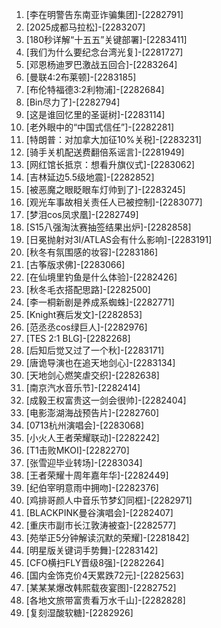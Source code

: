 
1. [李在明警告东南亚诈骗集团]-[2282791]
1. [2025成都马拉松]-[2283207]
1. [180秒详解“十五五”关键部署]-[2283411]
1. [我们为什么要纪念台湾光复]-[2281727]
1. [邓恩杨迪罗巴激战五回合]-[2283264]
1. [曼联4:2布莱顿]-[2283185]
1. [布伦特福德3:2利物浦]-[2282684]
1. [Bin尽力了]-[2282794]
1. [这是谁回忆里的圣诞树]-[2283114]
1. [老外眼中的“中国式信任”]-[2282281]
1. [特朗普：对加拿大加征10%关税]-[2283231]
1. [骑手关机配送费翻倍系谣言]-[2281949]
1. [网红馆长抵京：想看升旗仪式]-[2283062]
1. [吉林延边5.5级地震]-[2282852]
1. [被恶魔之眼眨眼车灯帅到了]-[2283245]
1. [观光车事故相关责任人已被控制]-[2283077]
1. [梦泪cos凤求凰]-[2282749]
1. [S15八强淘汰赛抽签结果出炉]-[2282858]
1. [日冕抛射对3I/ATLAS会有什么影响]-[2283191]
1. [秋冬有氛围感的妆容]-[2283186]
1. [古筝版求佛]-[2283066]
1. [在仙境里钓鱼是什么体验]-[2282426]
1. [秋冬毛衣搭配思路]-[2282500]
1. [李一桐新剧是养成系蜘蛛]-[2282771]
1. [Knight赛后发文]-[2282853]
1. [范丞丞cos绿巨人]-[2282976]
1. [TES 2:1 BLG]-[2282268]
1. [后知后觉又过了一个秋]-[2283171]
1. [唐诡导演也在追天地剑心]-[2283134]
1. [天地剑心燃笑虐交织]-[2282638]
1. [南京汽水音乐节]-[2282414]
1. [成毅王权富贵这一剑会很帅]-[2282404]
1. [电影澎湖海战预告片]-[2282760]
1. [0713杭州演唱会]-[2283068]
1. [小火人王者荣耀联动]-[2282242]
1. [T1击败MKOI]-[2282270]
1. [张雪迎毕业转场]-[2283034]
1. [王者荣耀十周年嘉年华]-[2282449]
1. [纪伯宰明意雨中拥吻]-[2282376]
1. [鸡排哥颜人中音乐节梦幻同框]-[2282971]
1. [BLACKPINK曼谷演唱会]-[2282407]
1. [重庆市副市长江敦涛被查]-[2282577]
1. [苑举正5分钟解读沉默的荣耀]-[2281842]
1. [明星版关键词手势舞]-[2283142]
1. [CFO横扫FLY晋级8强]-[2282264]
1. [国内金饰克价4天累跌72元]-[2282563]
1. [某某某爆改韩熙载夜宴图]-[2282752]
1. [各地文旅带富贵看万水千山]-[2282828]
1. [复刻湿酸软糖]-[2282926]